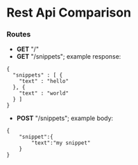 # Rest Api Comparison

### Routes

- **GET** "/"
- **GET** "/snippets"; example response: 
```
{
  "snippets" : [ {
    "text" : "hello"
  }, {
    "text" : "world"
  } ]
}
```
- **POST** "/snippets"; example body:
```
{
	"snippet":{
		"text":"my snippet"
	}
}
```
